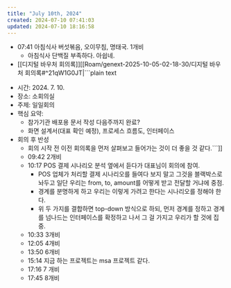 ```yaml
---
title: "July 10th, 2024"
created: 2024-07-10 07:41:03
updated: 2024-07-10 18:16:58
---
```

  * 07:41 아침식사 버섯볶음, 오이무침, 명태국. 1개비
    * 아침식사 단백질 부족하다. 아쉽네.
  * [[디지털 바우처 회의록]][[Roam/genext-2025-10-05-02-18-30/디지털 바우처 회의록#^21qW1G0JT|```plain text
- 시간: 2024. 7. 10.
- 장소: 소회의실
- 주제: 일일회의
- 핵심 요약:
    - 참가기관 배포용 문서 작성 다음주까지 완료?
    - 화면 설계서(대표 확인 예정), 프로세스 흐름도, 인터페이스 
- 회의 후 반성
    - 회의 시작 전 이전 회의록을 먼저 살펴보고 들어가는 것이 더 좋을 것 같다.```]]
  * 09:42 2개비
  * 10:17 POS 결제 시나리오 분석 옆에서 듣다가 대표님이 회의에 참여.
    * POS 업체가 처리할 결제 시나리오를 들여다 보지 말고 그것을 블랙박스로 놔두고 일단 우리는 from, to, amount를 어떻게 받고 전달할 거냐에 중점.
    * 경계를 분명하게 하고 우리는 이렇게 가려고 한다는 시나리오를 정해야 한다.
    * 위 두 가지를 결합하면 top-down 방식으로 하되, 먼저 경계를 정하고 경계를 넘나드는 인터페이스를 확정하고 나서 그 걸 가지고 우리가 할 것에 집중.
  * 10:33 3개비
  * 12:05 4개비
  * 13:50 6개비
  * 15:14 지금 하는 프로젝트는 msa 프로젝트 같다.
  * 17:16 7 개비
  * 17:45 8개비